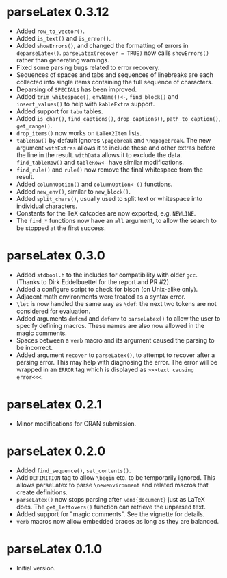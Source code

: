 # parseLatex 0.3.12

* Added `row_to_vector()`.
* Added `is_text()` and `is_error()`.
* Added `showErrors()`, and changed the formatting of 
  errors in `deparseLatex()`.  `parseLatex(recover = TRUE)` now calls
  `showErrors()` rather than generating warnings.
* Fixed some parsing bugs related to error recovery.
* Sequences of spaces and tabs and sequences of linebreaks are
  each collected into single items containing the full sequence of
  characters.
* Deparsing of `SPECIAL`s has been improved.
* Added `trim_whitespace()`, `envName()<-`, `find_block()` and `insert_values()`
  to help with `kableExtra` support.
* Added support for `tabu` tables.
* Added `is_char()`, `find_captions()`, `drop_captions()`, `path_to_caption()`,
  `get_range()`.
* `drop_items()` now works on `LaTeX2Item` lists.
* `tableRow()` by default ignores `\pagebreak` and `\nopagebreak`. 
The new argument `withExtras` allows it to include these and other 
extras before the line in the result.  `withData` allows it to exclude
the data.  `find_tableRow()` and `tableRow<-`
have similar modifications.
* `find_rule()` and `rule()` now remove the final whitespace from
the result.
* Added `columnOption()` and `columnOption<-()` functions.
* Added `new_env()`, similar to `new_block()`.
* Added `split_chars()`, usually used to split text or whitespace into individual
characters.
* Constants for the TeX catcodes are now exported, e.g. `NEWLINE`.
* The `find_*` functions now have an `all` argument, to allow
the search to be stopped at the first success.

# parseLatex 0.3.0

* Added `stdbool.h` to the includes for compatibility with older
`gcc`.  (Thanks to Dirk Eddelbuettel for the report and PR #2).
* Added a configure script to check for bison (on Unix-alike only).
* Adjacent math environments were treated as a syntax error.
* `\let` is now handled the same way as `\def`:  the next two
tokens are not considered for evaluation.
* Added arguments `defcmd` and `defenv` to `parseLatex()` to
allow the user to specify defining macros.  These names
are also now allowed in the magic comments.
* Spaces between a `verb` macro and its argument caused the parsing
to be incorrect.
* Added argument `recover` to `parseLatex()`, to attempt to recover
after a parsing error.  This may help with diagnosing the error.
The error will be wrapped in an `ERROR` tag which is displayed
as `>>>text causing error<<<`.

# parseLatex 0.2.1

* Minor modifications for CRAN submission.

# parseLatex 0.2.0

* Added `find_sequence()`, `set_contents()`.
* Add `DEFINITION` tag to allow `\begin` etc. to be temporarily
ignored.  This allows parseLatex to parse `\newenvironment` and
related macros that create definitions.
* `parseLatex()` now stops parsing after `\end{document}` just
as LaTeX does.  The `get_leftovers()` function can retrieve
the unparsed text.
* Added support for "magic comments".  See the vignette
for details.
* `verb` macros now allow embedded braces as long as
they are balanced.

# parseLatex 0.1.0

* Initial version.
